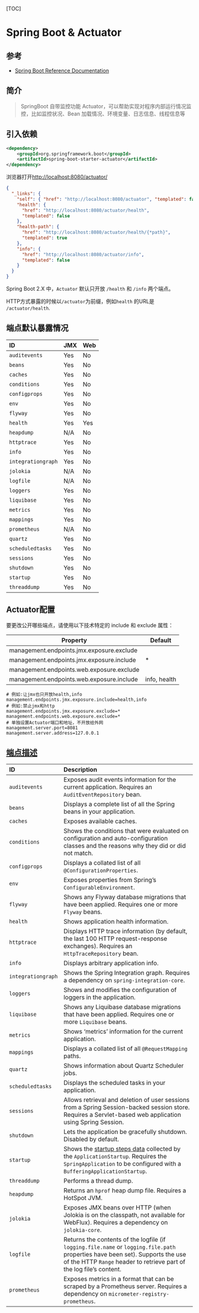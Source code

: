 [TOC]

# Spring Boot & Actuator

## 参考

- [Spring Boot Reference Documentation](https://docs.spring.io/spring-boot/docs/current/reference/htmlsingle/#actuator)

## 简介

> SpringBoot 自带监控功能 Actuator，可以帮助实现对程序内部运行情况监控，比如监控状况、Bean 加载情况、环境变量、日志信息、线程信息等

## 引入依赖

```xml
<dependency>
    <groupId>org.springframework.boot</groupId>
    <artifactId>spring-boot-starter-actuator</artifactId>
</dependency>
```

浏览器打开[http://localhost:8080/actuator/](http://localhost:8080/actuator/)

```json
{
  "_links": {
    "self": { "href": "http://localhost:8080/actuator", "templated": false },
    "health": {
      "href": "http://localhost:8080/actuator/health",
      "templated": false
    },
    "health-path": {
      "href": "http://localhost:8080/actuator/health/{*path}",
      "templated": true
    },
    "info": {
      "href": "http://localhost:8080/actuator/info",
      "templated": false
    }
  }
}
```

Spring Boot 2.X 中，`Actuator` 默认只开放 `/health` 和 `/info` 两个端点。

HTTP方式暴露的时候以`/actuator`为前缀，例如`health` 的URL是 `/actuator/health`.

## 端点默认暴露情况

| ID                 | JMX  | Web  |
| :----------------- | :--- | :--- |
| `auditevents`      | Yes  | No   |
| `beans`            | Yes  | No   |
| `caches`           | Yes  | No   |
| `conditions`       | Yes  | No   |
| `configprops`      | Yes  | No   |
| `env`              | Yes  | No   |
| `flyway`           | Yes  | No   |
| `health`           | Yes  | Yes  |
| `heapdump`         | N/A  | No   |
| `httptrace`        | Yes  | No   |
| `info`             | Yes  | No   |
| `integrationgraph` | Yes  | No   |
| `jolokia`          | N/A  | No   |
| `logfile`          | N/A  | No   |
| `loggers`          | Yes  | No   |
| `liquibase`        | Yes  | No   |
| `metrics`          | Yes  | No   |
| `mappings`         | Yes  | No   |
| `prometheus`       | N/A  | No   |
| `quartz`           | Yes  | No   |
| `scheduledtasks`   | Yes  | No   |
| `sessions`         | Yes  | No   |
| `shutdown`         | Yes  | No   |
| `startup`          | Yes  | No   |
| `threaddump`       | Yes  | No   |

## Actuator配置

要更改公开哪些端点，请使用以下技术特定的 include 和 exclude 属性：

| Property                                  | Default      |
| ----------------------------------------- | ------------ |
| management.endpoints.jmx.exposure.exclude |              |
| management.endpoints.jmx.exposure.include | \*           |
| management.endpoints.web.exposure.exclude |              |
| management.endpoints.web.exposure.include | info, health |

```properties
# 例如:让jmx也只开放health,info
management.endpoints.jmx.exposure.include=health,info
# 例如:禁止jmx和http
management.endpoints.jmx.exposure.exclude=*
management.endpoints.web.exposure.exclude=*
# 单独设置Actuator端口和地址，不开放给外网
management.server.port=8081
management.server.address=127.0.0.1
```



## [端点描述](https://docs.spring.io/spring-boot/docs/current/reference/htmlsingle/#actuator.endpoints)

| ID                 | Description                                                  |
| :----------------- | :----------------------------------------------------------- |
| `auditevents`      | Exposes audit events information for the current application. Requires an `AuditEventRepository` bean. |
| `beans`            | Displays a complete list of all the Spring beans in your application. |
| `caches`           | Exposes available caches.                                    |
| `conditions`       | Shows the conditions that were evaluated on configuration and auto-configuration classes and the reasons why they did or did not match. |
| `configprops`      | Displays a collated list of all `@ConfigurationProperties`.  |
| `env`              | Exposes properties from Spring’s `ConfigurableEnvironment`.  |
| `flyway`           | Shows any Flyway database migrations that have been applied. Requires one or more `Flyway` beans. |
| `health`           | Shows application health information.                        |
| `httptrace`        | Displays HTTP trace information (by default, the last 100 HTTP request-response exchanges). Requires an `HttpTraceRepository` bean. |
| `info`             | Displays arbitrary application info.                         |
| `integrationgraph` | Shows the Spring Integration graph. Requires a dependency on `spring-integration-core`. |
| `loggers`          | Shows and modifies the configuration of loggers in the application. |
| `liquibase`        | Shows any Liquibase database migrations that have been applied. Requires one or more `Liquibase` beans. |
| `metrics`          | Shows ‘metrics’ information for the current application.     |
| `mappings`         | Displays a collated list of all `@RequestMapping` paths.     |
| `quartz`           | Shows information about Quartz Scheduler jobs.               |
| `scheduledtasks`   | Displays the scheduled tasks in your application.            |
| `sessions`         | Allows retrieval and deletion of user sessions from a Spring Session-backed session store. Requires a Servlet-based web application using Spring Session. |
| `shutdown`         | Lets the application be gracefully shutdown. Disabled by default. |
| `startup`          | Shows the [startup steps data](https://docs.spring.io/spring-boot/docs/current/reference/htmlsingle/#features.spring-application.startup-tracking) collected by the `ApplicationStartup`. Requires the `SpringApplication` to be configured with a `BufferingApplicationStartup`. |
| `threaddump`       | Performs a thread dump.                                      |
| `heapdump`         | Returns an `hprof` heap dump file. Requires a HotSpot JVM.   |
| `jolokia`          | Exposes JMX beans over HTTP (when Jolokia is on the classpath, not available for WebFlux). Requires a dependency on `jolokia-core`. |
| `logfile`          | Returns the contents of the logfile (if `logging.file.name` or `logging.file.path` properties have been set). Supports the use of the HTTP `Range` header to retrieve part of the log file’s content. |
| `prometheus`       | Exposes metrics in a format that can be scraped by a Prometheus server. Requires a dependency on `micrometer-registry-prometheus`. |

